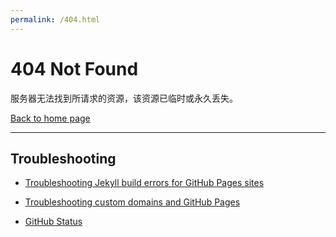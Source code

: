 ```yaml
---
permalink: /404.html
---
```


# 404 Not Found

服务器无法找到所请求的资源，该资源已临时或永久丢失。

[Back to home page]()

---

## Troubleshooting

- [Troubleshooting Jekyll build errors for GitHub Pages sites](https://docs.github.com/en/pages/setting-up-a-github-pages-site-with-jekyll/troubleshooting-jekyll-build-errors-for-github-pages-sites)

- [Troubleshooting custom domains and GitHub Pages](https://docs.github.com/en/pages/configuring-a-custom-domain-for-your-github-pages-site/troubleshooting-custom-domains-and-github-pages)

- [GitHub Status](https://www.githubstatus.com/)
